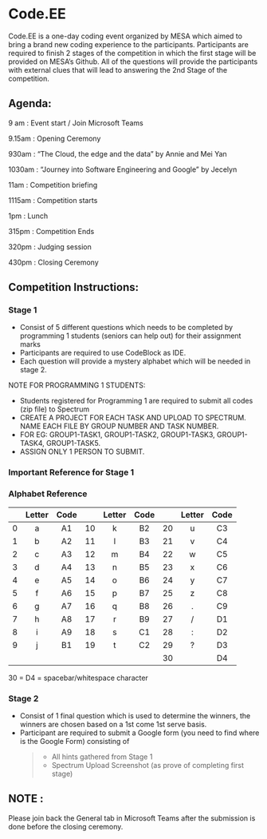 # Code.EE

Code.EE is a one-day coding event organized by MESA which aimed to bring a brand new coding experience to the participants. Participants are required to finish 2 stages of the competition in which the first stage will be provided on MESA’s Github. All of the questions will provide the participants with external clues that will lead to answering the 2nd Stage of the competition.

## Agenda:

9 am    : Event start / Join Microsoft Teams

9.15am  : Opening Ceremony

930am   : “The Cloud, the edge and the data” by Annie and Mei Yan

1030am  : “Journey into Software Engineering and Google” by Jecelyn

11am    : Competition briefing

1115am  : Competition starts

1pm     : Lunch

315pm   : Competition Ends

320pm   : Judging session

430pm   : Closing Ceremony


## Competition Instructions:

### Stage 1

- Consist of 5 different questions which needs to be completed by programming 1 students (seniors can help out) for their assignment marks
- Participants are required to use CodeBlock as IDE.
- Each question will provide a mystery alphabet which will be needed in stage 2.

NOTE FOR PROGRAMMING 1 STUDENTS: 
- Students registered for Programming 1 are required to submit all codes (zip file) to Spectrum
- CREATE A PROJECT FOR EACH TASK AND UPLOAD TO SPECTRUM. NAME EACH FILE BY GROUP NUMBER AND TASK NUMBER.
- FOR EG: GROUP1-TASK1, GROUP1-TASK2, GROUP1-TASK3, GROUP1-TASK4, GROUP1-TASK5.
- ASSIGN ONLY 1 PERSON TO SUBMIT.

### Important Reference for Stage 1

### Alphabet Reference

|     | Letter | Code |     | Letter | Code |     | Letter | Code |
| :-: | :----: | :--: | :-: | :----: | :--: | :-: | :----: | :--: |
|  0  |   a    |  A1  | 10  |   k    |  B2  | 20  |   u    |  C3  |
|  1  |   b    |  A2  | 11  |   l    |  B3  | 21  |   v    |  C4  |
|  2  |   c    |  A3  | 12  |   m    |  B4  | 22  |   w    |  C5  |
|  3  |   d    |  A4  | 13  |   n    |  B5  | 23  |   x    |  C6  |
|  4  |   e    |  A5  | 14  |   o    |  B6  | 24  |   y    |  C7  |
|  5  |   f    |  A6  | 15  |   p    |  B7  | 25  |   z    |  C8  |
|  6  |   g    |  A7  | 16  |   q    |  B8  | 26  |   .    |  C9  |
|  7  |   h    |  A8  | 17  |   r    |  B9  | 27  |   /    |  D1  |
|  8  |   i    |  A9  | 18  |   s    |  C1  | 28  |   :    |  D2  |
|  9  |   j    |  B1  | 19  |   t    |  C2  | 29  |   ?    |  D3  |
|     |        |      |     |        |      | 30  |        |  D4  |

30 = D4 = spacebar/whitespace character

### Stage 2

- Consist of 1 final question which is used to determine the winners, the winners are chosen based on a 1st come 1st serve basis.
- Participant are required to submit a Google form (you need to find where is the Google Form) consisting of
  > - All hints gathered from Stage 1
  > - Spectrum Upload Screenshot (as prove of completing first stage)

## NOTE :

Please join back the General tab in Microsoft Teams after the submission is done before the closing ceremony.
